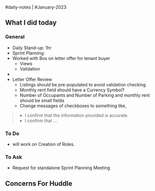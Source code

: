#daily-notes | #January-2023

## What I did today


### General

- Daily Stand-up: 1hr
- Sprint Planning: 
- Worked with Bos on letter offer for tenant buyer
	- Views
	- Validation
- 
- Letter Offer Review
	- Listings should be pre-populated to avoid validation checking
	- Monthly rent field should have a Currency Symbol?
	- Number of Occupants and Number of Parking and monthly rent should be small fields
	- Change messages of checkboxes to something like, 
> - I confirm that the information provided is accurate.
> - I confirm that …

### To Do
- will work on Creation of Roles.

### To Ask
- Request for standalone Sprint Planning Meeting

## Concerns For Huddle

